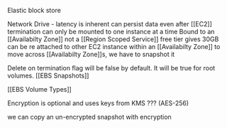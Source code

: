 Elastic block store

Network Drive - latency is inherent
can persist data even after [[EC2]] termination
can only be mounted to one instance at a time
Bound to an [[Availabilty Zone]] not a [[Region Scoped Service]]
free tier gives 30GB
can be re attached to other EC2 instance within an [[Availabilty Zone]]
to move across [[Availabilty Zone]]s, we have to snapshot it

Delete on termination flag will be false by default. It will be true for root volumes.
[[EBS Snapshots]]

[[EBS Volume Types]]

Encryption is optional and uses keys from KMS ??? (AES-256)

we can copy an un-encrypted snapshot with encryption 
